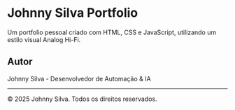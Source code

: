 # Johnny Silva Portfolio

Um portfolio pessoal criado com HTML, CSS e JavaScript, utilizando um estilo visual Analog Hi-Fi.

## Autor

Johnny Silva - Desenvolvedor de Automação & IA

---

&copy; 2025 Johnny Silva. Todos os direitos reservados.
